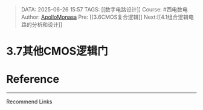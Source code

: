 > DATA: 2025-06-26 15:57
> TAGS: [[数字电路设计]]
> Course: #西电数电 
> Author: [ApolloMonasa](https://github.com/ApolloMonasa)
> Pre: [[3.6CMOS复合逻辑]]
> Next:[[4.1组合逻辑电路的分析和设计]]


# 3.7其他CMOS逻辑门


# Reference


---
Recommend Links
